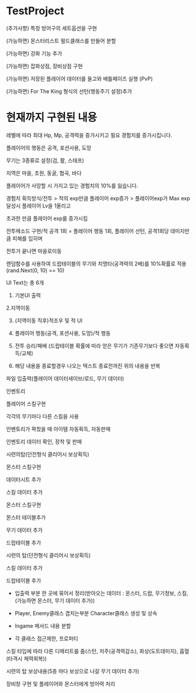 # TestProject
(추가사항) 특정 방어구의 세트옵션을 구현

(가능하면) 몬스터리스트 필드클래스를 만들어 분할 

(가능하면) 강화 기능 추가

(가능하면) 잡화상점, 장비상점 구현

(가능하면) 저장된 플레이어 데이터를 들고와 배틀페이즈 실행 (PvP)

(가능하면) For The King 형식의 선턴(행동주기 설정)추가

현재까지 구현된 내용
=================================================================================================
레벨에 따라 최대 Hp, Mp, 공격력을 증가시키고 필요 경험치를 증가시킵니다.

플레이어의 행동은 공격, 포션사용, 도망

무기는 3종류로 설정(검, 활, 스태프)

지역은 마을, 초원, 동굴, 협곡, 바다

플레이어가 사망할 시 가지고 있는 경험치의 10%를 잃습니다.

경험치 획득방식/전투 > 적의 exp만큼 플레이어 exp증가 > 플레이어exp가 Max exp 달성시 플레이어 Lv을 1올리고

초과한 만큼 플레이어 exp를 증가시킴

전투메소드 구현/적 공격 1회 = 플레이어 행동 1회, 플레이어 선턴, 공격1회당 데미지만큼 피해를 입히며

전투가 끝나면 마을로이동

랜덤함수를 사용하여 드랍테이블의 무기와 치명타(공격력의 2배)를 10%확률로 적용 (rand.Next(0, 10) == 10) 

UI Text는 총 6개

1. 기본UI 출력

2.지역이동

3. (지역이동 직후)적조우 및 적 UI 

4. 플레이어 행동(공격, 포션사용, 도망)/적 행동

5. 전투 승리/패배 (드랍테이블 확률에 따라 얻은 무기가 기존무기보다 좋으면 자동획득/교체)

6. 해당 내용을 종료할경우 나오는 텍스트 종료전까진 위의 내용을 반복

파일 입출력(플레이어 데이터세이브/로드, 무기 데이터)

인벤토리

플레이어 스킬구현

각각의 무기마다 다른 스킬을 사용

인벤토리가 꽉찼을 때 아이템 자동획득, 자동판매

인벤토리 데이터 확인, 장착 및 판매

시련의탑(던전형식 클리어시 보상획득)

몬스터 스킬구현

데이터시트 추가

스킬 데이터 추가

몬스터 스킬구현

몬스터 테이블추가

무기 데이터 추가

드랍테이블 추가

시련의 탑(던전형식 클리어시 보상획득)

스킬 데이터 추가

드랍테이블 추가

- 입출력 부분 한 곳에 묶어서 정리(받아오는 데이터 : 몬스터, 드랍, 무기정보, 스킬, (가능하면 몬스터, 무기 데이터 추가))

- Player, Enemy클래스 겹치는부분 Character클래스 생성 및 상속

- Ingame 메서드 내용 분할

- 각 클래스 접근제한, 프로퍼티

스킬 타입에 따라 다른 디메리트를 줌(스턴, 저주(공격력감소), 화상(도트데미지), 흡혈(타격시 체력회복))

시련의 탑 보상내용(5층 마다 보상으로 나갈 무기 데이터 추가)

장비창 구현 및 플레이어와 몬스터에게 방어력 처리
